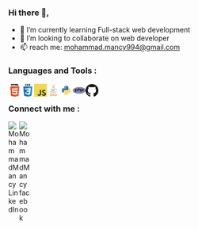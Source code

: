 ### Hi there 👋,

<!--
**MohammadMancy/MohammadMancy** is a ✨ _special_ ✨ repository because its `README.md` (this file) appears on your GitHub profile.

Here are some ideas to get you started:-->

- 🌱 I’m currently learning Full-stack web development
- 👯 I’m looking to collaborate on web developer
- 📫 reach me: mohammad.mancy994@gmail.com

### Languages and Tools :</br>
<img align="left" alt="HTML" width="26px" src="https://raw.githubusercontent.com/github/explore/80688e429a7d4ef2fca1e82350fe8e3517d3494d/topics/html/html.png" />
<img align="left" alt="css" width="26px" src="https://raw.githubusercontent.com/github/explore/80688e429a7d4ef2fca1e82350fe8e3517d3494d/topics/css/css.png" />
<img align="left" alt="javascript" width="26px" src="https://raw.githubusercontent.com/github/explore/80688e429a7d4ef2fca1e82350fe8e3517d3494d/topics/javascript/javascript.png" />
<img align="left" alt="java" width="26px" src="https://raw.githubusercontent.com/github/explore/80688e429a7d4ef2fca1e82350fe8e3517d3494d/topics/java/java.png" />
<img align="left" alt="python" width="26px" src="https://raw.githubusercontent.com/github/explore/80688e429a7d4ef2fca1e82350fe8e3517d3494d/topics/python/python.png" />
<img align="left" alt="php" width="26px" src="https://raw.githubusercontent.com/github/explore/80688e429a7d4ef2fca1e82350fe8e3517d3494d/topics/php/php.png" />
<img align="left" alt="github" width="26px" src="https://raw.githubusercontent.com/github/explore/78df643247d429f6cc873026c0622819ad797942/topics/github/github.png" />

</br>


### Connect with me :

<a href="https://www.linkedin.com/in/mohammad-mancy-75b591227/"><img align="left" alt="MohammadMancy LinkedIn" width="22px" src="https://cdn.jsdelivr.net/npm/simple-icons@v3/icons/linkedin.svg" /></a>


<a href="https://www.facebook.com/mohammad.mancy.33"><img align="left" alt="MohammadMancy facebook" width="22px" src="https://cdn.jsdelivr.net/npm/simple-icons@v3/icons/facebook.svg" /></a>

